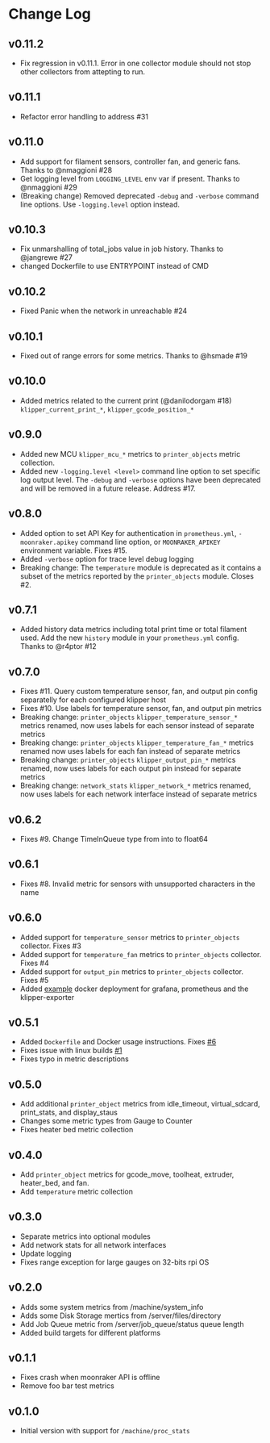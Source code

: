 Change Log
==========

v0.11.2
-------

- Fix regression in v0.11.1. Error in one collector module should not stop other collectors from attepting to run.

v0.11.1
-------

- Refactor error handling to address #31

v0.11.0
-------

- Add support for filament sensors, controller fan, and generic fans. Thanks to @nmaggioni #28
- Get logging level from `LOGGING_LEVEL` env var if present. Thanks to @nmaggioni #29
- (Breaking change) Removed deprecated `-debug` and `-verbose` command line options.
  Use `-logging.level` option instead.

v0.10.3
-------

- Fix unmarshalling of total_jobs value in job history. Thanks to @jangrewe #27
- changed Dockerfile to use ENTRYPOINT instead of CMD

v0.10.2
-------

- Fixed Panic when the network in unreachable #24

v0.10.1
-------

- Fixed out of range errors for some metrics. Thanks to @hsmade #19

v0.10.0
-------

- Added metrics related to the current print (@danilodorgam #18)
  `klipper_current_print_*`, `klipper_gcode_position_*`

v0.9.0
------

- Added new MCU `klipper_mcu_*` metrics to `printer_objects` metric collection.
- Added new `-logging.level <level>` command line option to set specific log
  output level. The `-debug` and `-verbose` options have been deprecated and
  will be removed in a future release. Address #17.

v0.8.0
------

- Added option to set API Key for authentication in `prometheus.yml`, `-moonraker.apikey`
  command line option, or `MOONRAKER_APIKEY` environment variable. Fixes #15.
- Added `-verbose` option for trace level debug logging
- Breaking change: The `temperature` module is deprecated as it contains a subset
  of the metrics reported by the `printer_objects` module. Closes #2.

v0.7.1
------

- Added history data metrics including total print time or total filament used.
  Add the new `history` module in your `prometheus.yml` config. Thanks to @r4ptor #12

v0.7.0
------

- Fixes #11. Query custom temperature sensor, fan, and output pin config separatelly
  for each configured klipper host
- Fixes #10. Use labels for temperature sensor, fan, and output pin metrics
- Breaking change: `printer_objects` `klipper_temperature_sensor_*` metrics
  renamed, now uses labels for each sensor instead of separate metrics
- Breaking change: `printer_objects` `klipper_temperature_fan_*` metrics
  renamed now uses labels for each fan instead of separate metrics
- Breaking change: `printer_objects` `klipper_output_pin_*` metrics renamed, now
  uses labels for each output pin instead for separate metrics
- Breaking change: `network_stats` `klipper_network_*` metrics renamed, now
  uses labels for each network interface instead of separate metrics

v0.6.2
------

- Fixes #9. Change TimeInQueue type from into to float64

v0.6.1
------

- Fixes #8. Invalid metric for sensors with unsupported characters in the name

v0.6.0
------

- Added support for `temperature_sensor` metrics to `printer_objects` collector. Fixes #3
- Added support for `temperature_fan` metrics to `printer_objects` collector. Fixes #4
- Added support for `output_pin` metrics to `printer_objects` collector. Fixes #5
- Added [example](./example/) docker deployment for grafana, prometheus and the klipper-exporter

v0.5.1
------

- Added `Dockerfile` and Docker usage instructions. Fixes [#6](https://github.com/scross01/prometheus-klipper-exporter/issues/6)
- Fixes issue with linux builds [#1](https://github.com/scross01/prometheus-klipper-exporter/issues/1)
- Fixes typo in metric descriptions

v0.5.0
------

- Add additional `printer_object` metrics from idle_timeout, virtual_sdcard, print_stats, and display_staus
- Changes some metric types from Gauge to Counter
- Fixes heater bed metric collection

v0.4.0
------

- Add `printer_object` metrics for gcode_move, toolheat, extruder, heater_bed, and fan.
- Add `temperature` metric collection

v0.3.0
------

- Separate metrics into optional modules
- Add network stats for all network interfaces
- Update logging
- Fixes range exception for large gauges on 32-bits rpi OS

v0.2.0
------

- Adds some system metrics from /machine/system_info
- Adds some Disk Storage mertics from /server/files/directory
- Add Job Queue metric from /server/job_queue/status queue length
- Added build targets for different platforms

v0.1.1
------

- Fixes crash when moonraker API is offline
- Remove foo bar test metrics

v0.1.0
------

- Initial version with support for `/machine/proc_stats`
